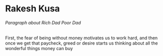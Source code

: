 <h1>Rakesh Kusa</h1>
<h6>Paragraph about Rich Dad Poor Dad</h6>
<p>First, the fear of being without money motivates us to work hard, and then once we get that paycheck, greed or desire starts us thinking about all the wonderful things money can buy</p>

